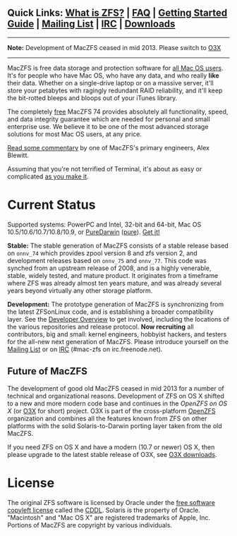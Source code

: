## Quick Links: [What is ZFS?](http://code.google.com/p/maczfs/wiki/WhatIsZFS) | [FAQ](http://code.google.com/p/maczfs/wiki/FAQ) | [Getting Started Guide](http://code.google.com/p/maczfs/wiki/GettingStarted) | [Mailing List](https://groups.google.com/forum/?fromgroups#!forum/zfs-macos) | [IRC](http://code.google.com/p/maczfs/wiki/MacZFSIRCChannel) | [Downloads](http://code.google.com/p/maczfs/wiki/Downloads) ##


---

**Note:** Development of MacZFS ceased in mid 2013.  Please switch to [O3X](https://openzfsonosx.org/)

---



MacZFS is free data storage and protection software for [all Mac OS users](http://code.google.com/p/maczfs/wiki/FAQ#Who_is_MacZFS_intended_for?__Is_it_easy_to_set_up?__Is_it_Mac-li).  It's for people who have Mac OS, who have any data, and who really **like** their data.  Whether on a single-drive laptop or on a massive server, it'll store your petabytes with ragingly redundant RAID reliability, and it'll keep the bit-rotted bleeps and bloops out of your iTunes library.

The completely [free](http://www.gnu.org/licenses/license-list.html) MacZFS 74 provides absolutely all functionality, speed, and data integrity guarantee which are needed for personal and small enterprise use.  We believe it to be one of the most advanced storage solutions for most Mac OS users, at any price.

[Read some commentary](http://alblue.bandlem.com/2011/03/status-of-maczfs-on-osx.html) by one of MacZFS's primary engineers, Alex Blewitt.

Assuming that you're not terrified of Terminal, it's about as easy or complicated [as you make it](http://code.google.com/p/maczfs/wiki/GettingStarted).

# Current Status #

Supported systems: PowerPC and Intel, 32-bit and 64-bit, Mac OS 10.5/10.6/10.7/10.8/10.9, or [PureDarwin](http://puredarwin.org/) ([pure](http://www.puredarwin.org/developers/macports/purity)).  [Get it!](http://code.google.com/p/maczfs/wiki/GettingStarted)

**Stable:** The stable generation of MacZFS consists of a stable release based on `onnv_74` which provides zpool version 8 and zfs version 2, and development releases based on `onnv_75` and `onnv_77`.  This code was synched from an upstream release of 2008, and is a highly venerable, stable, widely tested, and mature product.  It originates from a timeframe where ZFS was already almost ten years mature, and was already several years beyond virtually any other storage platform.

**Development:** The prototype generation of MacZFS is synchronizing from the latest ZFSonLinux code, and is establishing a broader compatibility layer.  See the [Developer Overview](DevelopmentOverview.md) to get involved, including the locations of the various repositories and release protocol.  **Now recruiting** all contributors, big and small: kernel engineers, hobbyist hackers, and testers for the all-new next generation of MacZFS.  Please introduce yourself on the [Mailing List](https://groups.google.com/forum/?fromgroups=#!forum/maczfs-devel) or on [IRC](http://code.google.com/p/maczfs/wiki/MacZFSIRCChannel) (#mac-zfs on irc.freenode.net).

## Future of MacZFS ##

The development of good old MacZFS ceased in mid 2013 for a number of technical and organizational reasons.  Development of ZFS on OS X shifted to a new and more modern code base and continues in the _OpenZFS on OS X_ (or [O3X](https://openzfsonosx.org/) for short) project.  O3X is part of the cross-platform [OpenZFS](http://open-zfs.org/wiki/Main_Page) organization and combines all the features known from ZFS on other platforms with the solid Solaris-to-Darwin porting layer taken from the old MacZFS.

If you need ZFS on OS X and have a modern (10.7 or newer) OS X, then please upgrade to the latest stable release of O3X, see [O3X downloads](https://openzfsonosx.org/wiki/Downloads).

# License #

The original ZFS software is licensed by Oracle under the [free software copyleft license](http://www.gnu.org/licenses/license-list.html) called the [CDDL](http://en.wikipedia.org/wiki/Common_Development_and_Distribution_License).  Solaris is the property of Oracle.  "Macintosh" and "Mac OS X" are registered trademarks of Apple, Inc.  Portions of MacZFS are copyright by various individuals.